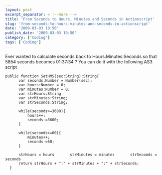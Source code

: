 ```yaml
---
layout: post
excerpt_separator: < !--more -->
title: 'From Seconds to Hours, Minutes and Seconds in Actionscript'
slug: 'from-seconds-to-hours-minutes-and-seconds-in-actionscript'
date: '2009-03-03 19:50'
publish_date: '2009-03-03 19:50'
category: ['Coding']
tags: ['Coding']
---
```

Ever wanted to calculate seconds back to Hours:Minutes:Seconds so that 5854
seconds becomes 01:37:34 ? You can do it with the following AS3 script

    
    
    public function SetHMS(sec:String):String{   
          var seconds:Number = Number(sec);   
          var hours:Number = 0;   
          var minutes:Number = 0;   
          var strHours:String   
          var strMinutes:String;   
          var strSeconds:String;   
      
          while(seconds>=3600){   
              hours++;   
              seconds-=3600;   
          }   
      
          while(seconds>=60){   
              minutes++;   
              seconds-=60;   
          }                
      
          strHours = hours       strMinutes = minutes       strSeconds = seconds   
          return strHours + ":" + strMinutes + ":" + strSeconds;   
      }

